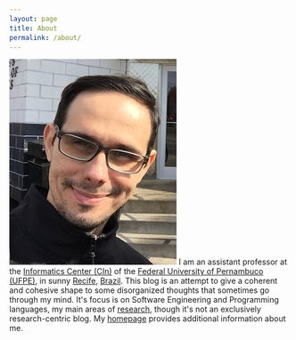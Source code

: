 ```yaml
---
layout: page
title: About
permalink: /about/
---
```


![Fernando Castor](https://raw.githubusercontent.com/fernandocastor/fernandocastor.github.io/master/images/eu5.JPG "My pic") I am an assistant professor at the [Informatics Center (CIn)](http://www.cin.ufpe.br) of the [Federal University of Pernambuco (UFPE)](http://www.ufpe.br), in sunny [Recife](http://www2.recife.pe.gov.br/), [Brazil](http://www.brasil.gov.br). This blog is an attempt to give a coherent and cohesive shape to some disorganized thoughts that sometimes go through my mind. It's focus is on Software Engineering and Programming languages, my main areas of [research](https://sites.google.com/a/cin.ufpe.br/castor/publications), though it's not an exclusively research-centric blog. My [homepage](https://sites.google.com/a/cin.ufpe.br/castor/) provides additional information about me.
